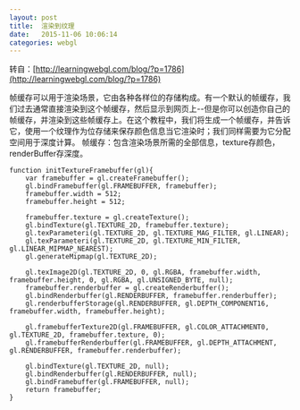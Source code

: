 ```yaml
---
layout: post
title:  渲染到纹理
date:   2015-11-06 10:06:14  
categories: webgl
---
```


转自：[http://learningwebgl.com/blog/?p=1786](http://learningwebgl.com/blog/?p=1786)


帧缓存可以用于渲染场景，它由各种各样位的存储构成。有一个默认的帧缓存，我们过去通常直接渲染到这个帧缓存，然后显示到网页上--但是你可以创造你自己的帧缓存，并渲染到这些帧缓存上。在这个教程中，我们将生成一个帧缓存，并告诉它，使用一个纹理作为位存储来保存颜色信息当它渲染时；我们同样需要为它分配空间用于深度计算。
帧缓存：包含渲染场景所需的全部信息，texture存颜色，renderBuffer存深度。

    
    function initTextureFramebuffer(gl){
        var framebuffer = gl.createFramebuffer();
        gl.bindFramebuffer(gl.FRAMEBUFFER, framebuffer);
        framebuffer.width = 512;
        framebuffer.height = 512;
    
        framebuffer.texture = gl.createTexture();
        gl.bindTexture(gl.TEXTURE_2D, framebuffer.texture);
        gl.texParameteri(gl.TEXTURE_2D, gl.TEXTURE_MAG_FILTER, gl.LINEAR);
        gl.texParameteri(gl.TEXTURE_2D, gl.TEXTURE_MIN_FILTER, gl.LINEAR_MIPMAP_NEAREST);
        gl.generateMipmap(gl.TEXTURE_2D);
    
        gl.texImage2D(gl.TEXTURE_2D, 0, gl.RGBA, framebuffer.width, framebuffer.height, 0, gl.RGBA, gl.UNSIGNED_BYTE, null);
        framebuffer.renderbuffer = gl.createRenderbuffer();
        gl.bindRenderbuffer(gl.RENDERBUFFER, framebuffer.renderbuffer);
        gl.renderbufferStorage(gl.RENDERBUFFER, gl.DEPTH_COMPONENT16, framebuffer.width, framebuffer.height);
    
        gl.framebufferTexture2D(gl.FRAMEBUFFER, gl.COLOR_ATTACHMENT0, gl.TEXTURE_2D, framebuffer.texture, 0);
        gl.framebufferRenderbuffer(gl.FRAMEBUFFER, gl.DEPTH_ATTACHMENT, gl.RENDERBUFFER, framebuffer.renderbuffer);
    
        gl.bindTexture(gl.TEXTURE_2D, null);
        gl.bindRenderbuffer(gl.RENDERBUFFER, null);
        gl.bindFramebuffer(gl.FRAMEBUFFER, null);
        return framebuffer;
    }
